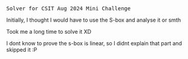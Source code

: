 <p style="font-family: 'Consolas', monospace;">
Solver for CSIT Aug 2024 Mini Challenge

Initially, I thought I would have to use the S-box and analyse it or smth

Took me a long time to solve it XD

I dont know to prove the s-box is linear, so I didnt explain that part and skipped it :P
</p>
